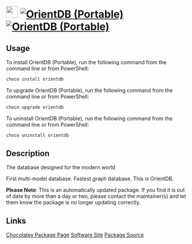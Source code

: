 ﻿# <img src="https://cdn.jsdelivr.net/gh/mkevenaar/chocolatey-packages@fddc0be7a9965af753ab1b6b79b5ec2be460e51b/icons/orientdb.svg" width="32" height="32"/> [![OrientDB (Portable)](https://img.shields.io/chocolatey/v/orientdb.svg?label=OrientDB+(Portable))](https://chocolatey.org/packages/orientdb) [![OrientDB (Portable)](https://img.shields.io/chocolatey/dt/orientdb.svg)](https://chocolatey.org/packages/orientdb)

## Usage
To install OrientDB (Portable), run the following command from the command line or from PowerShell:
```powershell
choco install orientdb
```

To upgrade OrientDB (Portable), run the following command from the command line or from PowerShell:
```powershell
choco upgrade orientdb
```

To uninstall OrientDB (Portable), run the following command from the command line or from PowerShell:
```powershell
choco uninstall orientdb
```

## Description
The database designed for the modern world

First multi-model database. Fastest graph database. This is OrientDB.

**Please Note**: This is an automatically updated package. If you find it is
out of date by more than a day or two, please contact the maintainer(s) and
let them know the package is no longer updating correctly.


## Links
[Chocolatey Package Page](https://chocolatey.org/packages/orientdb)
[Software Site](https://orientdb.org)
[Package Source](https://github.com/mkevenaar/chocolatey-packages/tree/master/automatic/orientdb)

